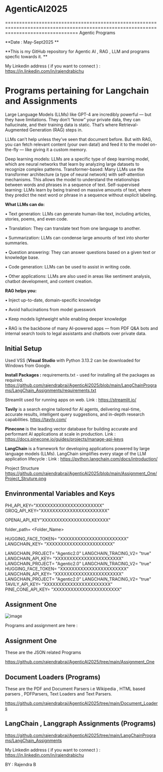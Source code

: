 # AgenticAI2025

======================================================================================================================================
Agentic Programs

**Date : May-Sept2025 
**

**This is my GitHub repository for Agentic AI , RAG , LLM and programs specfic towards it. **

My Linkedin address ( if you want to connect )  :    https://in.linkedin.com/in/rajendrabichu

Programs pertaining for Langchain and Assignments
======================================================================================================================================

Large Language Models (LLMs) like GPT-4 are incredibly powerful — but they have limitations. They don’t “know” your private data, they can hallucinate, and their training data is static. That’s where Retrieval-Augmented Generation (RAG) steps in.

LLMs can’t help unless they’ve seen that document before. But with RAG, you can fetch relevant content (your own data!) and feed it to the model on-the-fly — like giving it a custom memory.

Deep learning models:
  LLMs are a specific type of deep learning model, which are neural networks that learn by analyzing large datasets to recognize complex patterns.
Transformer-based:
  Many LLMs use the transformer architecture (a type of neural network) with self-attention mechanisms. This allows the model to understand the relationships between words and phrases in a sequence of text.
Self-supervised learning:
LLMs learn by being trained on massive amounts of text, where they predict the next word or phrase in a sequence without explicit labeling. 

**What LLMs can do:**

•	Text generation: LLMs can generate human-like text, including articles, stories, poems, and even code. 

•	Translation: They can translate text from one language to another. 

•	Summarization: LLMs can condense large amounts of text into shorter summaries. 

•	Question answering: They can answer questions based on a given text or knowledge base. 

•	Code generation: LLMs can be used to assist in writing code. 

•	Other applications: LLMs are also used in areas like sentiment analysis, chatbot development, and content creation.



  
**RAG helps you:**

•	Inject up-to-date, domain-specific knowledge

•	Avoid hallucinations from model guesswork

•	Keep models lightweight while enabling deeper knowledge 

•	RAG is the backbone of many AI-powered apps — from PDF Q&A bots and internal search tools to legal assistants and chatbots over private data.

##  **Initial Setup** 

Used VSS (**Visual Studio** with Python 3.13.2 can be downloaded for Windows from Google.

**Install Packages  :**    requirements.txt - used for installing all the packages as required.
https://github.com/rajendrabraj/AgenticAI2025/blob/main/LangChainPrograms/LangChain_Assignments/requirements.txt


Streamlit used for running apps on web.  Link :   https://streamlit.io/

**Tavily** is a search engine tailored for AI agents, delivering real-time, accurate results, intelligent query suggestions, and in-depth research capabilities. https://tavily.com/ 

**Pinecone** is the leading vector database for building accurate and performant AI applications at scale in production. Link :  https://docs.pinecone.io/guides/projects/manage-api-keys

**LangChain** is a framework for developing applications powered by large language models (LLMs). LangChain simplifies every stage of the LLM application lifecycle : Link : https://python.langchain.com/docs/introduction/



Project Structure 
https://github.com/rajendrabraj/AgenticAI2025/blob/main/Assignment_One/Project_Struture.png

##  **Envinronmental Variables and Keys** 

PHI_API_KEY="XXXXXXXXXXXXXXXXXXXXXXX”
GROQ_API_KEY="XXXXXXXXXXXXXXXXXXXXXXX”

OPENAI_API_KEY"XXXXXXXXXXXXXXXXXXXXXXX”

folder_path= <Folder_Name>

HUGGING_FACE_TOKEN=    "XXXXXXXXXXXXXXXXXXXXXXX”
LANGCHAIN_KEY=   "XXXXXXXXXXXXXXXXXXXXXXX”

LANGCHAIN_PROJECT=   "Agentic2.0"
LANGCHAIN_TRACING_V2=   "true"
LANGCHAIN_API_KEY=    "XXXXXXXXXXXXXXXXXXXXXXX”
LANGCHAIN_PROJECT=   "Agentic2.0"
LANGCHAIN_TRACING_V2=   "true"
HUGGING_FACE_TOKEN=    "XXXXXXXXXXXXXXXXXXXXXXX”
LANGCHAIN_API_KEY=    "XXXXXXXXXXXXXXXXXXXXXXX”
LANGCHAIN_PROJECT=   "Agentic2.0"
LANGCHAIN_TRACING_V2=   "true"
TAVILY_API_KEY=    "XXXXXXXXXXXXXXXXXXXXXXX”
PINE_CONE_API_KEY=    "XXXXXXXXXXXXXXXXXXXXXXX”




##  **Assignment One** 



![image](https://github.com/user-attachments/assets/7b3fad73-e161-43c4-993a-b7646a43eb28)


Programs and assignment are here :

##  **Assignment One** 

These are the JSON related Programs

https://github.com/rajendrabraj/AgenticAI2025/tree/main/Assignment_One

##  **Document Loaders (Programs)**

These are the PDF and Document Parsers i.e Wikipedia , HTML based parsers , PDFParsers, Text Loaders and Text Parsers.

https://github.com/rajendrabraj/AgenticAI2025/tree/main/Document_Loaders

##  **LangChain , Langgraph Assignments  (Programs)**

https://github.com/rajendrabraj/AgenticAI2025/tree/main/LangChainPrograms/LangChain_Assignments

My Linkedin address ( if you want to connect )  :    https://in.linkedin.com/in/rajendrabichu

BY : Rajendra B
